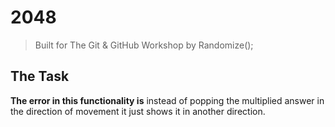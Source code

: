 # 2048
> Built for The Git & GitHub Workshop by Randomize();

## The Task
**The error in this functionality is** instead of popping the multiplied answer in the direction of movement it just shows it in another direction. 
